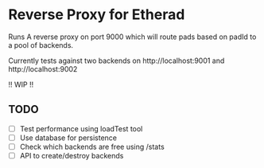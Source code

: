 # Reverse Proxy for Etherad

Runs A reverse proxy on port 9000 which will route pads based on padId to a pool of backends.

Currently tests against two backends on http://localhost:9001 and http://localhost:9002

!! WIP !!

## TODO
- [ ] Test performance using loadTest tool
- [ ] Use database for persistence
- [ ] Check which backends are free using /stats
- [ ] API to create/destroy backends
